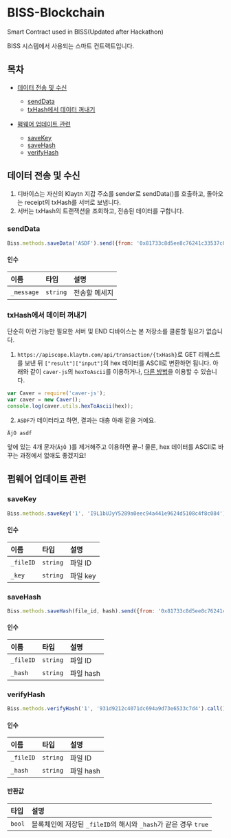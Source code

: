 # BISS-Blockchain
Smart Contract used in BISS(Updated after Hackathon)

BISS 시스템에서 사용되는 스마트 컨트랙트입니다.

## 목차

- [데이터 전송 및 수신](#데이터-전송-및-수신)
    - [sendData](#senddata)
    - [txHash에서 데이터 꺼내기](#txHash에서-데이터-꺼내기)

- [펌웨어 업데이트 관련](#펌웨어-업데이트-관련)
    - [saveKey](#saveKey)
    - [saveHash](#saveHash)
    - [verifyHash](#verifyHash)

## 데이터 전송 및 수신
1. 디바이스는 자신의 Klaytn 지갑 주소를 sender로 sendData()를 호출하고, 돌아오는 receipt의 txHash를 서버로 보냅니다.
2. 서버는 txHash의 트랜잭션을 조회하고, 전송된 데이터를 구합니다.

### sendData
```js
Biss.methods.saveData('ASDF').send({from: '0x81733c8d5ee8c76241c33537c072cd05d71b3d21'})
```

#### 인수
| 이름        | 타입      | 설명        |
| :--------- | :------- | :--------- |
| `_message` | `string` | 전송할 메세지 |

### txHash에서 데이터 꺼내기
단순히 이런 기능만 필요한 서버 및 END 디바이스는 본 저장소를 클론할 필요가 없습니다. 

1. `https://apiscope.klaytn.com/api/transaction/{txHash}`로 GET 리퀘스트를 보낸 뒤 `["result"]["input"]`의 hex 데이터를 ASCII로 변환하면 됩니다. 아래와 같이 `caver-js`의 `hexToAscii`를 이용하거나, [다른 방법](https://stackoverflow.com/questions/3745666/how-to-convert-from-hex-to-ascii-in-javascript)을 이용할 수 있습니다.

```js
var Caver = require('caver-js');
var caver = new Caver();
console.log(caver.utils.hexToAscii(hex));
```

2. `ASDF`가 데이터라고 하면, 결과는 대충 아래 같을 거예요.
```
ÄjÒ asdf
```
앞에 있는 4개 문자(`ÄjÒ `)를 제거해주고 이용하면 끝~! 물론, hex 데이터를 ASCII로 바꾸는 과정에서 없애도 좋겠지요!

## 펌웨어 업데이트 관련

### saveKey
```js
Biss.methods.saveKey('1', 'I9L1bUJyY5289a0eec94a441e9624d5108c4f8c084').send({from: '0x81733c8d5ee8c76241c33537c072cd05d71b3d21'})
```

#### 인수
| 이름       | 타입      | 설명      |
| :-------- | :------- | :------ |
| `_fileID` | `string` | 파일 ID  |
| `_key`    | `string` | 파일 key |

### saveHash
```js
Biss.methods.saveHash(file_id, hash).send({from: '0x81733c8d5ee8c76241c33537c072cd05d71b3d21'})
```

#### 인수
| 이름       | 타입      | 설명      |
| :-------- | :------- | :------- |
| `_fileID` | `string` | 파일 ID   |
| `_hash`   | `string` | 파일 hash |

### verifyHash
```js
Biss.methods.verifyHash('1', '931d9212c4071dc694a9d73e6533c7d4').call()
```

#### 인수
| 이름       | 타입      | 설명      |
| :-------- | :------- | :------- |
| `_fileID` | `string` | 파일 ID   |
| `_hash`   | `string` | 파일 hash |

#### 반환값
| 타입    | 설명      |
| :----- | :------- |
| `bool` | 블록체인에 저장된 `_fileID`의 해시와 `_hash`가 같은 경우 `true` |
